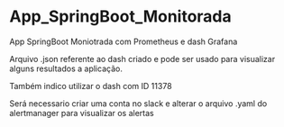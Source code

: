 # App_SpringBoot_Monitorada
App SpringBoot Moniotrada com Prometheus e dash Grafana

Arquivo .json referente ao dash criado e pode ser usado para visualizar alguns resultados a aplicação.

Também indico utilizar o dash com ID 11378

Será necessario criar uma conta no slack e alterar o arquivo .yaml do alertmanager para visualizar os alertas
